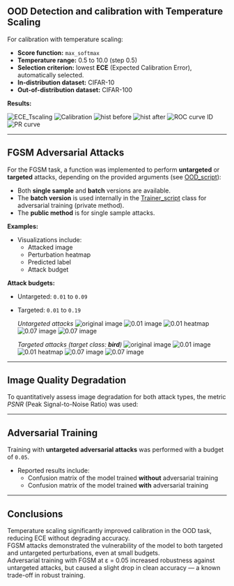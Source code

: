 
## OOD Detection and calibration with Temperature Scaling

For calibration with temperature scaling:

- **Score function:** `max_softmax`
- **Temperature range:** 0.5 to 10.0 (step 0.5)
- **Selection criterion:** lowest **ECE** (Expected Calibration Error), automatically selected.
- **In-distribution dataset:** CIFAR-10
- **Out-of-distribution dataset:** CIFAR-100

**Results:**

![ECE_Tscaling](../images/LAB4/ece_first_model.png "ECE calibration")
![Calibration](../images/LAB4/calibration_first_model.png "Calibration curves")
![hist before](../images/LAB4/hist_first_model.png "Hist before T scaling")
![hist after](../images/LAB4/hist_first_mode_after_scalingl.png "Hist after T scaling")
![ROC curve ID](../images/LAB4/ROC-ID-fistmodel.png "ROC curve")
![PR curve](../images/LAB4/PRfirst-model.png "PR OOD detection")

---

## FGSM Adversarial Attacks

For the FGSM task, a function was implemented to perform **untargeted** or **targeted** attacks, depending on the provided arguments (see [OOD_script](../deeo_learning_utils/src/OOD/OOD_utils.py)):

- Both **single sample** and **batch** versions are available.
- The **batch version** is used internally in the [Trainer_script](../deeo_learning_utils/src/Trainer/Trainer.py) class for adversarial training (private method).
- The **public method** is for single sample attacks.

**Examples:**

- Visualizations include:
  - Attacked image
  - Perturbation heatmap
  - Predicted label
  - Attack budget

**Attack budgets:**
- Untargeted: `0.01` to `0.09`
- Targeted: `0.01` to `0.19`

  *Untargeted attacks*
![original image](../images/LAB4/original_imag.png "Original image")
![0.01 image](../images/LAB4/0.01_attack_untargeted.png "Image attacked with 0.01 budget")
![0.01 heatmap](../images/LAB4/0.01_heatmap_untargeted.png "Heatmap atatck with 0.01 budget")
![0.07 image](../images/LAB4/0.07_attack_untargeted.png "Image attacked with 0.07 budget")
![0.07 image](../images/LAB4/0.07_heatmap_untargeted.png "Heatmap atatck with 0.07 budget")

  *Targeted attacks (target class: **bird**)*
![original image](../images/LAB4/original_image_targeted.png "Original image")
![0.01 image](../images/LAB4/0.01_targeted.png "Image attacked with 0.01 budget")
![0.01 heatmap](../images/LAB4/0.01_heatmpa_targeted.png "Heatmap atatck with 0.01 budget")
![0.07 image](../images/LAB4/0.05_targeted.png "Image attacked with 0.07 budget")
![0.07 image](../images/LAB4/0.05_hetamap_targeted.png "Heatmap atatck with 0.07 budget")


---

## Image Quality Degradation

To quantitatively assess image degradation for both attack types, the metric *PSNR* (Peak Signal-to-Noise Ratio) was used:

---

## Adversarial Training

Training with **untargeted adversarial attacks** was performed with a budget of `0.05`.

- Reported results include:
  - Confusion matrix of the model trained **without** adversarial training
  - Confusion matrix of the model trained **with** adversarial training

<!-- Insert comparison confusion matrices here -->

---

## Conclusions

Temperature scaling significantly improved calibration in the OOD task, reducing ECE without degrading accuracy.  
FGSM attacks demonstrated the vulnerability of the model to both targeted and untargeted perturbations, even at small budgets.  
Adversarial training with FGSM at ε = 0.05 increased robustness against untargeted attacks, but caused a slight drop in clean accuracy — a known trade-off in robust training.

